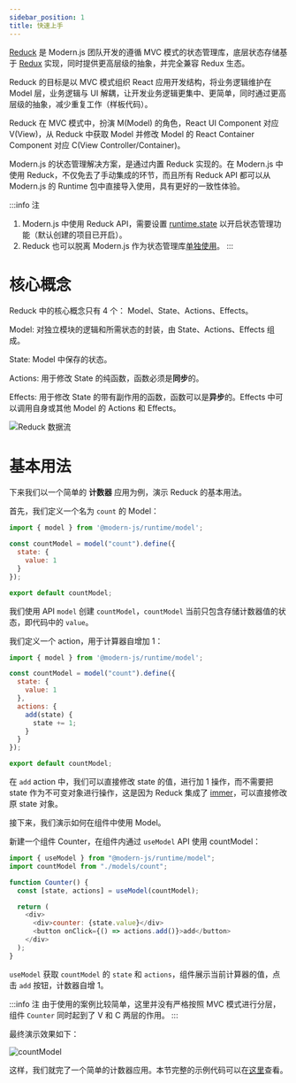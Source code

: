```yaml
---
sidebar_position: 1
title: 快速上手
---
```


[Reduck](https://github.com/modern-js-dev/reduck) 是 Modern.js 团队开发的遵循 MVC 模式的状态管理库，底层状态存储基于 [Redux](https://redux.js.org/) 实现，同时提供更高层级的抽象，并完全兼容 Redux 生态。

Reduck 的目标是以 MVC 模式组织 React 应用开发结构，将业务逻辑维护在 Model 层，业务逻辑与 UI 解耦，让开发业务逻辑更集中、更简单，同时通过更高层级的抽象，减少重复工作（样板代码）。

Reduck 在 MVC 模式中，扮演 M(Model) 的角色，React UI Component 对应 V(View)，从 Reduck 中获取 Model 并修改 Model 的 React Container Component 对应 C(View Controller/Container)。

Modern.js 的状态管理解决方案，是通过内置 Reduck 实现的。在 Modern.js 中使用 Reduck，不仅免去了手动集成的环节，而且所有 Reduck API 都可以从 Modern.js 的 Runtime 包中直接导入使用，具有更好的一致性体验。

:::info 注
1. Modern.js 中使用 Reduck API，需要设置 [runtime.state](/docs/apis/app/config/runtime/state) 以开启状态管理功能（默认创建的项目已开启）。
2. Reduck 也可以脱离 Modern.js 作为状态管理库[单独使用](/docs/guides/features/model/use-out-of-modernjs)。
:::


# 核心概念

Reduck 中的核心概念只有 4 个： Model、State、Actions、Effects。

Model: 对独立模块的逻辑和所需状态的封装，由 State、Actions、Effects 组成。

State: Model 中保存的状态。

Actions: 用于修改 State 的纯函数，函数必须是**同步**的。

Effects: 用于修改 State 的带有副作用的函数，函数可以是**异步**的。Effects 中可以调用自身或其他 Model 的 Actions 和 Effects。

![Reduck 数据流](https://lf3-static.bytednsdoc.com/obj/eden-cn/zq-uylkvT/ljhwZthlaukjlkulzlp/reduck-concept.svg)

# 基本用法

下来我们以一个简单的 **计数器** 应用为例，演示 Reduck 的基本用法。

首先，我们定义一个名为 `count` 的 Model：

```js
import { model } from '@modern-js/runtime/model';

const countModel = model("count").define({
  state: {
    value: 1
  }
});

export default countModel;
```

我们使用 API `model` 创建 `countModel`，`countModel` 当前只包含存储计数器值的状态，即代码中的 `value`。

我们定义一个 action，用于计算器自增加 1：

```js
import { model } from '@modern-js/runtime/model';

const countModel = model("count").define({
  state: {
    value: 1
  },
  actions: {
    add(state) {
      state += 1;
    }
  }
});

export default countModel;
```

在 `add` action 中，我们可以直接修改 state 的值，进行加 1 操作，而不需要把 state 作为不可变对象进行操作，这是因为 Reduck 集成了 [immer](https://github.com/immerjs/immer)，可以直接修改原 state 对象。


接下来，我们演示如何在组件中使用 Model。

新建一个组件 Counter，在组件内通过 `useModel` API 使用 countModel：

```js
import { useModel } from "@modern-js/runtime/model";
import countModel from "./models/count";

function Counter() {
  const [state, actions] = useModel(countModel);

  return (
    <div>
      <div>counter: {state.value}</div>
      <button onClick={() => actions.add()}>add</button>
    </div>
  );
}
```

`useModel` 获取 `countModel` 的 `state` 和 `actions`，组件展示当前计算器的值，点击 `add` 按钮，计数器自增 1。

:::info 注
由于使用的案例比较简单，这里并没有严格按照 MVC 模式进行分层，组件 `Counter` 同时起到了 V 和 C 两层的作用。
:::



最终演示效果如下：

![countModel](https://lf3-static.bytednsdoc.com/obj/eden-cn/eueh7vhojuh/modern/simple-count-model.gif)


这样，我们就完了一个简单的计数器应用。本节完整的示例代码可以在[这里](https://github.com/modern-js-dev/modern-js-examples/tree/main/series/tutorials/runtime-api/model/counter-model)查看。


